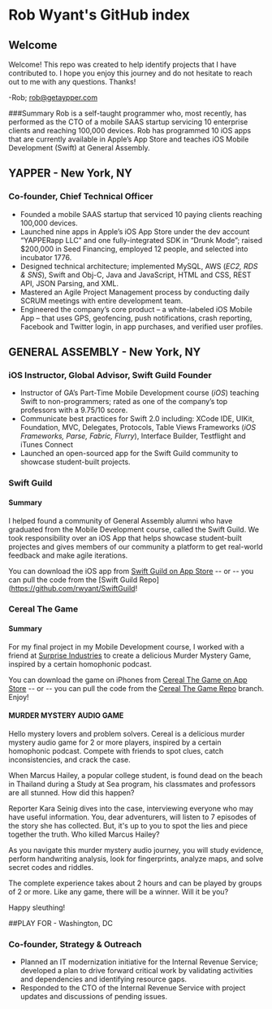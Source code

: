 # Rob Wyant's GitHub index
## Welcome
Welcome! This repo was created to help identify projects that I have contributed to. I hope you enjoy this journey and do not hesitate to reach out to me with any questions. Thanks!

-Rob; [rob@getaypper.com](mailto:rob@getyapper.com)

###Summary
Rob is a self-taught programmer who, most recently, has performed as the CTO of a mobile SAAS startup servicing 10 enterprise clients and reaching 100,000 devices. Rob has programmed 10 iOS apps that are currently available in Apple’s App Store and teaches iOS Mobile Development (Swift) at General Assembly.

## YAPPER - New York, NY
### Co-founder, Chief Technical Officer
- Founded a mobile SAAS startup that serviced 10 paying clients reaching 100,000 devices.
- Launched nine apps in Apple’s iOS App Store under the dev account “YAPPERapp LLC” and one fully-integrated SDK in “Drunk Mode”; raised $200,000 in Seed Financing, employed 12 people, and selected into incubator 1776. 
- Designed technical architecture; implemented MySQL, AWS (_EC2, RDS & SNS_), Swift and Obj-C, Java and JavaScript, HTML and CSS, REST API, JSON Parsing, and XML. 
- Mastered an Agile Project Management process by conducting daily SCRUM meetings with entire development team. 
- Engineered the company’s core product – a white-labeled iOS Mobile App – that uses GPS, geofencing, push notifications, crash reporting, Facebook and Twitter login, in app purchases, and verified user profiles. 

## GENERAL ASSEMBLY	- New York, NY
### iOS Instructor, Global Advisor, Swift Guild Founder
- Instructor of GA’s Part-Time Mobile Development course (_iOS_) teaching Swift to non-programmers; rated as one of the company’s top professors with a 9.75/10 score. 
- Communicate best practices for Swift 2.0 including: XCode IDE, UIKit, Foundation, MVC, Delegates, Protocols, Table Views Frameworks (_iOS Frameworks, Parse, Fabric, Flurry_), Interface Builder, Testflight and iTunes Connect
- Launched an open-sourced app for the Swift Guild community to showcase student-built projects.
### Swift Guild
#### Summary
I helped found a community of General Assembly alumni who have graduated from the Mobile Development course, called the Swift Guild. We took responsibility over an iOS App that helps showcase student-built projectes and gives members of our community a platform to get real-world feedback and make agile iterations. 

You can download the iOS app from [Swift Guild on App Store](https://itunes.apple.com/us/app/swift-guild/id1033229400?mt=8) -- or -- you can pull the code from the [Swift Guild Repo](https://github.com/rwyant/SwiftGuild!

### Cereal The Game
#### Summary
For my final project in my Mobile Development course, I worked with a friend at [Surprise Industries](http://surpriseindustries.com) to create a delicious Murder Mystery Game, inspired by a certain homophonic podcast. 

You can download the game on iPhones from [Cereal The Game on App Store](https://itunes.apple.com/us/app/cereal-the-game/id981244698?mt=8) -- or -- you can pull the code from the [Cereal The Game Repo](https://github.com/rwyant/index/tree/master/Cereal%20The%20Game) branch. Enjoy!

#### MURDER MYSTERY AUDIO GAME
Hello mystery lovers and problem solvers. Cereal is a delicious murder mystery audio game for 2 or more players, inspired by a certain homophonic podcast. Compete with friends to spot clues, catch inconsistencies, and crack the case.

When Marcus Hailey, a popular college student, is found dead on the beach in Thailand during a Study at Sea program, his classmates and professors are all stunned. How did this happen? 

Reporter Kara Seinig dives into the case, interviewing everyone who may have useful information. You, dear adventurers, will listen to 7 episodes of the story she has collected. But, it's up to you to spot the lies and piece together the truth. Who killed Marcus Hailey?

As you navigate this murder mystery audio journey, you will study evidence, perform handwriting analysis, look for fingerprints, analyze maps, and solve secret codes and riddles.

The complete experience takes about 2 hours and can be played by groups of 2 or more. Like any game, there will be a winner. Will it be you?

Happy sleuthing!

##PLAY FOR - Washington, DC
### Co-founder, Strategy & Outreach
- Planned an IT modernization initiative for the Internal Revenue Service; developed a plan to drive forward critical work by validating activities and dependencies and identifying resource gaps.
- Responded to the CTO of the Internal Revenue Service with project updates and discussions of pending issues. 

